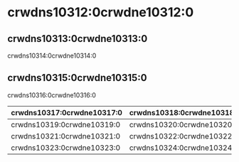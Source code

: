 # crwdns10312:0crwdne10312:0

## crwdns10313:0crwdne10313:0

crwdns10314:0crwdne10314:0

## crwdns10315:0crwdne10315:0

crwdns10316:0crwdne10316:0

| crwdns10317:0crwdne10317:0 | crwdns10318:0crwdne10318:0 |
| -------------------------- | -------------------------- |
| crwdns10319:0crwdne10319:0 | crwdns10320:0crwdne10320:0 |
| crwdns10321:0crwdne10321:0 | crwdns10322:0crwdne10322:0 |
| crwdns10323:0crwdne10323:0 | crwdns10324:0crwdne10324:0 |